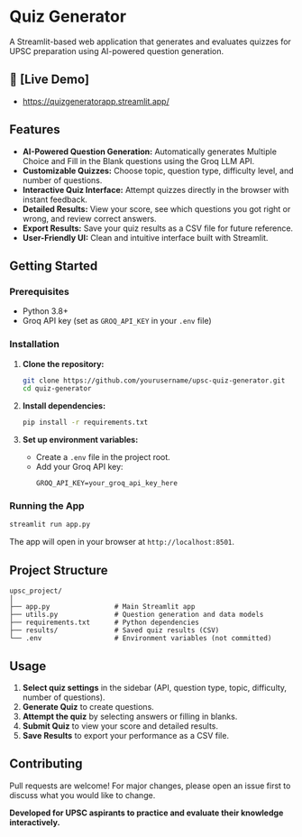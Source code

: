 # Quiz Generator

A Streamlit-based web application that generates and evaluates quizzes for UPSC preparation using AI-powered question generation.

## 🚀 [Live Demo]
- https://quizgeneratorapp.streamlit.app/


## Features

- **AI-Powered Question Generation:** Automatically generates Multiple Choice and Fill in the Blank questions using the Groq LLM API.
- **Customizable Quizzes:** Choose topic, question type, difficulty level, and number of questions.
- **Interactive Quiz Interface:** Attempt quizzes directly in the browser with instant feedback.
- **Detailed Results:** View your score, see which questions you got right or wrong, and review correct answers.
- **Export Results:** Save your quiz results as a CSV file for future reference.
- **User-Friendly UI:** Clean and intuitive interface built with Streamlit.

## Getting Started

### Prerequisites

- Python 3.8+
- Groq API key (set as `GROQ_API_KEY` in your `.env` file)

### Installation

1. **Clone the repository:**
    ```bash
    git clone https://github.com/yourusername/upsc-quiz-generator.git
    cd quiz-generator
    ```

2. **Install dependencies:**
    ```bash
    pip install -r requirements.txt
    ```

3. **Set up environment variables:**
    - Create a `.env` file in the project root.
    - Add your Groq API key:
      ```
      GROQ_API_KEY=your_groq_api_key_here
      ```

### Running the App

```bash
streamlit run app.py
```

The app will open in your browser at `http://localhost:8501`.

## Project Structure

```
upsc_project/
│
├── app.py                # Main Streamlit app
├── utils.py              # Question generation and data models
├── requirements.txt      # Python dependencies
├── results/              # Saved quiz results (CSV)
└── .env                  # Environment variables (not committed)
```

## Usage

1. **Select quiz settings** in the sidebar (API, question type, topic, difficulty, number of questions).
2. **Generate Quiz** to create questions.
3. **Attempt the quiz** by selecting answers or filling in blanks.
4. **Submit Quiz** to view your score and detailed results.
5. **Save Results** to export your performance as a CSV file.

## Contributing

Pull requests are welcome! For major changes, please open an issue first to discuss what you would like to change.


**Developed for UPSC aspirants to practice and evaluate their knowledge interactively.**
